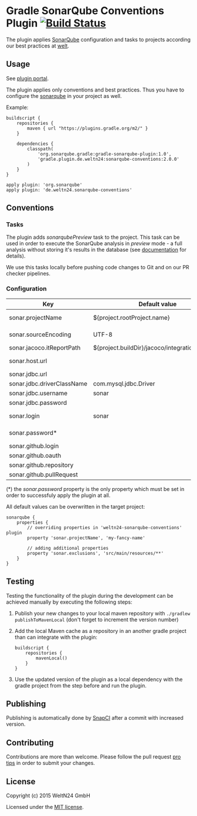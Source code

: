 Gradle SonarQube Conventions Plugin [![Build Status](https://snap-ci.com/WeltN24/gradle-sonarqube-conventions-plugin/branch/master/build_image)](https://snap-ci.com/WeltN24/gradle-sonarqube-conventions-plugin/branch/master)
=======================

The plugin applies [SonarQube](http://www.sonarqube.org/) configuration and tasks to projects according our best practices at [welt](https://github.com/WeltN24).

## Usage

See [plugin portal](https://plugins.gradle.org/plugin/de.weltn24.sonarqube-conventions).

The plugin applies only conventions and best practices. Thus you have to configure the [sonarqube](https://plugins.gradle.org/plugin/org.sonarqube) in your project as well.

Example:

```
buildscript {
    repositories {
        maven { url "https://plugins.gradle.org/m2/" }
    }

    dependencies {
        classpath(
            'org.sonarqube.gradle:gradle-sonarqube-plugin:1.0',
            'gradle.plugin.de.weltn24:sonarqube-conventions:2.0.0'            
        )
    }
}

apply plugin: 'org.sonarqube'
apply plugin: 'de.weltn24.sonarqube-conventions'
``` 

## Conventions

### Tasks

The plugin adds *sonarqubePreview* task to the project. This task can be used in order to execute the SonarQube analysis in *preview* mode - a full analysis without storing it's results in the database (see [documentation](http://www.sonarqube.org/analysis-vs-preview-vs-incremental-preview-in-sonarqube/) for details). 

We use this tasks locally before pushing code changes to Git and on our PR checker pipelines.

### Configuration

| Key                       | Default value                                   | Applied for tasks               | Mandatory |
| ------------------------- | ----------------------------------------------- | ------------------------------- | --------- |
|sonar.projectName          | ${project.rootProject.name}                     | sonarqube, sonarqubePreview | true      |
|sonar.sourceEncoding       | UTF-8                                           | sonarqube, sonarqubePreview | true      |
|sonar.jacoco.itReportPath  | ${project.buildDir}/jacoco/integrationTest.exec | sonarqube                     | true      |
|sonar.host.url             |                                                 | sonarqube, sonarqubePreview | true      |
|sonar.jdbc.url             |                                                 | sonarqube                     | true      |
|sonar.jdbc.driverClassName | com.mysql.jdbc.Driver                           | sonarqube                     | true      |
|sonar.jdbc.username        | sonar                                           | sonarqube                     | true      |
|sonar.jdbc.password        |                                                 | sonarqube                     | true      |
|sonar.login                | sonar                                           | sonarqube, sonarqubePreview | true      |
|sonar.password\*           |                                                 | sonarqube, sonarqubePreview | true      |
|sonar.github.login         |                                                 | sonarqube                     | false     |
|sonar.github.oauth         |                                                 | sonarqube                     | false     |
|sonar.github.repository    |                                                 | sonarqube                     | false     |
|sonar.github.pullRequest   |                                                 | sonarqube                     | false     |

(\*) the *sonar.password* property is the only property which must be set in order to successfuly apply the plugin at all.

All default values can be overwritten in the target project:

```
sonarqube {
    properties {
        // overriding properties in 'weltn24-sonarqube-conventions' plugin
        property 'sonar.projectName', 'my-fancy-name'
        
        // adding additional properties
        property 'sonar.exclusions', 'src/main/resources/**'
    }
}
```

## Testing

Testing the functionality of the plugin during the development can be achieved manually by executing the following steps:

 1. Publish your new changes to your local maven repository with `./gradlew publishToMavenLocal` (don't forget to increment the version number)
 2. Add the local Maven cache as a repository in an another gradle project than can integrate with the plugin:
 
    ```
    buildscript {
        repositories {
            mavenLocal()
        }
    }    
    ```

 3. Use the updated version of the plugin as a local dependency with the gradle project from the step before and run the plugin.

## Publishing

Publishing is automatically done by [SnapCI](https://snap-ci.com/WeltN24/gradle-sonarqube-conventions-plugin/branch/master) after a commit with increased version.

## Contributing

Contributions are more than welcome. Please follow the pull request [pro tips](https://guides.github.com/activities/contributing-to-open-source/#contributing) in order to submit your changes.

## License 

Copyright (c) 2015 WeltN24 GmbH

Licensed under the [MIT license](https://tldrlegal.com/license/mit-license).

